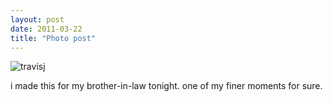 ```yaml
---
layout: post
date: 2011-03-22
title: "Photo post"
---
```

![travisj](/images/bcda307ca74095d1665e6eacd74b9994de8f442b40711ed22d2cd95aeae37459.gif)

<p>i made this for my brother-in-law tonight. one of my finer moments for sure.</p> 